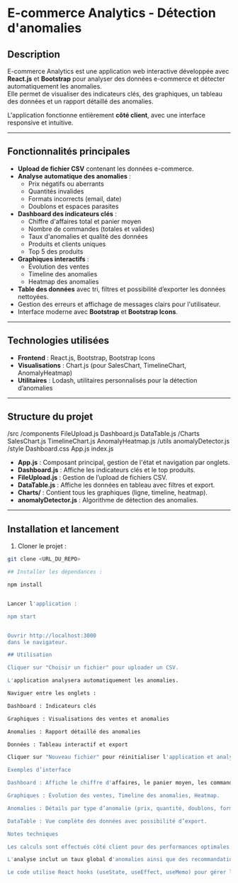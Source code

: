 # E-commerce Analytics - Détection d'anomalies

## Description
E-commerce Analytics est une application web interactive développée avec **React.js** et **Bootstrap** pour analyser des données e-commerce et détecter automatiquement les anomalies.  
Elle permet de visualiser des indicateurs clés, des graphiques, un tableau des données et un rapport détaillé des anomalies.

L'application fonctionne entièrement **côté client**, avec une interface responsive et intuitive.

---

## Fonctionnalités principales
- **Upload de fichier CSV** contenant les données e-commerce.
- **Analyse automatique des anomalies** :
  - Prix négatifs ou aberrants
  - Quantités invalides
  - Formats incorrects (email, date)
  - Doublons et espaces parasites
- **Dashboard des indicateurs clés** :
  - Chiffre d'affaires total et panier moyen
  - Nombre de commandes (totales et valides)
  - Taux d'anomalies et qualité des données
  - Produits et clients uniques
  - Top 5 des produits
- **Graphiques interactifs** :
  - Évolution des ventes
  - Timeline des anomalies
  - Heatmap des anomalies
- **Table des données** avec tri, filtres et possibilité d’exporter les données nettoyées.
- Gestion des erreurs et affichage de messages clairs pour l'utilisateur.
- Interface moderne avec **Bootstrap** et **Bootstrap Icons**.

---

## Technologies utilisées
- **Frontend** : React.js, Bootstrap, Bootstrap Icons
- **Visualisations** : Chart.js (pour SalesChart, TimelineChart, AnomalyHeatmap)
- **Utilitaires** : Lodash, utilitaires personnalisés pour la détection d’anomalies

---

## Structure du projet
/src
/components
FileUpload.js
Dashboard.js
DataTable.js
/Charts
SalesChart.js
TimelineChart.js
AnomalyHeatmap.js
/utils
anomalyDetector.js
/style
Dashboard.css
App.js
index.js

- **App.js** : Composant principal, gestion de l'état et navigation par onglets.
- **Dashboard.js** : Affiche les indicateurs clés et le top produits.
- **FileUpload.js** : Gestion de l’upload de fichiers CSV.
- **DataTable.js** : Affiche les données en tableau avec filtres et export.
- **Charts/** : Contient tous les graphiques (ligne, timeline, heatmap).
- **anomalyDetector.js** : Algorithme de détection des anomalies.

---

## Installation et lancement

1. Cloner le projet :
```bash
git clone <URL_DU_REPO>

## Installer les dépendances :

npm install


Lancer l'application :

npm start


Ouvrir http://localhost:3000
dans le navigateur.

## Utilisation

Cliquer sur "Choisir un fichier" pour uploader un CSV.

L'application analysera automatiquement les anomalies.

Naviguer entre les onglets :

Dashboard : Indicateurs clés

Graphiques : Visualisations des ventes et anomalies

Anomalies : Rapport détaillé des anomalies

Données : Tableau interactif et export

Cliquer sur "Nouveau fichier" pour réinitialiser l'application et analyser un nouveau CSV.

Exemples d’interface

Dashboard : Affiche le chiffre d'affaires, le panier moyen, les commandes valides, le taux d'anomalies, et le top 5 des produits.

Graphiques : Évolution des ventes, Timeline des anomalies, Heatmap.

Anomalies : Détails par type d’anomalie (prix, quantité, doublons, format).

DataTable : Vue complète des données avec possibilité d’export.

Notes techniques

Les calculs sont effectués côté client pour des performances optimales sur des fichiers jusqu’à 2500 lignes ou plus.

L'analyse inclut un taux global d'anomalies ainsi que des recommandations.

Le code utilise React hooks (useState, useEffect, useMemo) pour gérer l'état et les calculs.


